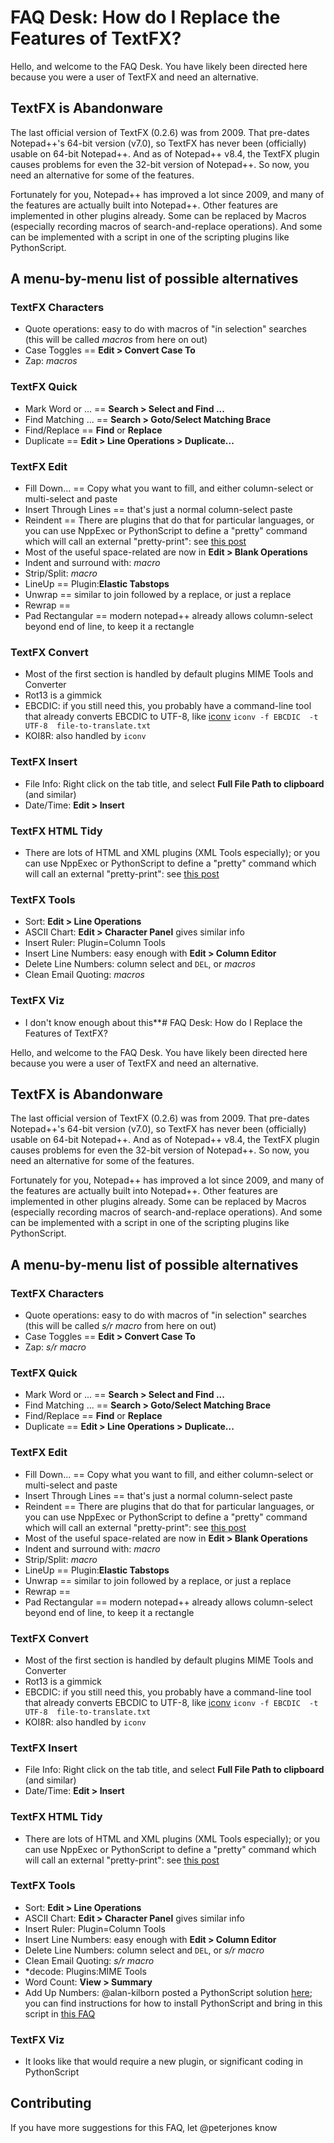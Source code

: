 # FAQ Desk: How do I Replace the Features of TextFX?

Hello, and welcome to the FAQ Desk.  You have likely been directed here because you were a user of TextFX and need an alternative.

## TextFX is Abandonware

The last official version of TextFX (0.2.6) was from 2009.  That pre-dates Notepad++'s 64-bit version (v7.0), so TextFX has never been (officially) usable on 64-bit Notepad++.  And as of Notepad++ v8.4, the TextFX plugin causes problems for even the 32-bit version of Notepad++.  So now, you need an alternative for some of the features.

Fortunately for you, Notepad++ has improved a lot since 2009, and many of the features are actually built into Notepad++.  Other features are implemented in other plugins already.  Some can be replaced by Macros (especially recording macros of search-and-replace operations).  And some can be implemented with a script in one of the scripting plugins like PythonScript.

## A menu-by-menu list of possible alternatives

### TextFX Characters

- Quote operations: easy to do with macros of "in selection" searches (this will be called _macros_ from here on out)
- Case Toggles == **Edit > Convert Case To**
- Zap: _macros_

### TextFX Quick

- Mark Word or ... == **Search > Select and Find ...**
- Find Matching ... == **Search > Goto/Select Matching Brace**
- Find/Replace == **Find** or **Replace**
- Duplicate == **Edit > Line Operations > Duplicate...**

### TextFX Edit

- Fill Down... == Copy what you want to fill, and either column-select or multi-select and paste
- Insert Through Lines == that's just a normal column-select paste
- Reindent == There are plugins that do that for particular languages, or you can use NppExec or PythonScript to define a "pretty" command which will call an external "pretty-print": see [this post](https://community.notepad-plus-plus.org/post/45549)
- Most of the useful space-related are now in **Edit > Blank Operations**
- Indent and surround with: _macro_
- Strip/Split: _macro_
- LineUp == Plugin:**Elastic Tabstops**
- Unwrap == similar to join followed by a replace, or just a replace
- Rewrap == <implement in pythonscript>
- Pad Rectangular == modern notepad++ already allows column-select beyond end of line, to keep it a rectangle

### TextFX Convert

- Most of the first section is handled by default plugins MIME Tools and Converter
- Rot13 is a gimmick
- EBCDIC: if you still need this, you probably have a command-line tool that already converts EBCDIC to UTF-8, like [iconv](http://gnuwin32.sourceforge.net/packages/libiconv.htm) `iconv -f EBCDIC  -t UTF-8  file-to-translate.txt`
- KOI8R: also handled by `iconv`

### TextFX Insert
  
- File Info: Right click on the tab title, and select **Full File Path to clipboard** (and similar)
- Date/Time: **Edit > Insert**

### TextFX HTML Tidy
  
- There are lots of HTML and XML plugins (XML Tools especially); or you can use NppExec or PythonScript to define a "pretty" command which will call an external "pretty-print": see [this post](https://community.notepad-plus-plus.org/post/45549)
  
### TextFX Tools
- Sort: **Edit > Line Operations**
- ASCII Chart: **Edit > Character Panel** gives similar info
- Insert Ruler: Plugin=Column Tools
- Insert Line Numbers: easy enough with **Edit > Column Editor**
- Delete Line Numbers: column select and `DEL`, or _macros_
- Clean Email Quoting: _macros_

  
### TextFX Viz
- I don't know enough about this**# FAQ Desk: How do I Replace the Features of TextFX?

Hello, and welcome to the FAQ Desk.  You have likely been directed here because you were a user of TextFX and need an alternative.

## TextFX is Abandonware

The last official version of TextFX (0.2.6) was from 2009.  That pre-dates Notepad++'s 64-bit version (v7.0), so TextFX has never been (officially) usable on 64-bit Notepad++.  And as of Notepad++ v8.4, the TextFX plugin causes problems for even the 32-bit version of Notepad++.  So now, you need an alternative for some of the features.

Fortunately for you, Notepad++ has improved a lot since 2009, and many of the features are actually built into Notepad++.  Other features are implemented in other plugins already.  Some can be replaced by Macros (especially recording macros of search-and-replace operations).  And some can be implemented with a script in one of the scripting plugins like PythonScript.

## A menu-by-menu list of possible alternatives

### TextFX Characters

- Quote operations: easy to do with macros of "in selection" searches (this will be called _s/r macro_ from here on out)
- Case Toggles == **Edit > Convert Case To**
- Zap: _s/r macro_

### TextFX Quick

- Mark Word or ... == **Search > Select and Find ...**
- Find Matching ... == **Search > Goto/Select Matching Brace**
- Find/Replace == **Find** or **Replace**
- Duplicate == **Edit > Line Operations > Duplicate...**

### TextFX Edit

- Fill Down... == Copy what you want to fill, and either column-select or multi-select and paste
- Insert Through Lines == that's just a normal column-select paste
- Reindent == There are plugins that do that for particular languages, or you can use NppExec or PythonScript to define a "pretty" command which will call an external "pretty-print": see [this post](https://community.notepad-plus-plus.org/post/45549)
- Most of the useful space-related are now in **Edit > Blank Operations**
- Indent and surround with: _macro_
- Strip/Split: _macro_
- LineUp == Plugin:**Elastic Tabstops**
- Unwrap == similar to join followed by a replace, or just a replace
- Rewrap == <implement in pythonscript>
- Pad Rectangular == modern notepad++ already allows column-select beyond end of line, to keep it a rectangle

### TextFX Convert

- Most of the first section is handled by default plugins MIME Tools and Converter
- Rot13 is a gimmick
- EBCDIC: if you still need this, you probably have a command-line tool that already converts EBCDIC to UTF-8, like [iconv](http://gnuwin32.sourceforge.net/packages/libiconv.htm) `iconv -f EBCDIC  -t UTF-8  file-to-translate.txt`
- KOI8R: also handled by `iconv`

### TextFX Insert
  
- File Info: Right click on the tab title, and select **Full File Path to clipboard** (and similar)
- Date/Time: **Edit > Insert**

### TextFX HTML Tidy
  
- There are lots of HTML and XML plugins (XML Tools especially); or you can use NppExec or PythonScript to define a "pretty" command which will call an external "pretty-print": see [this post](https://community.notepad-plus-plus.org/post/45549)
  
### TextFX Tools
  
- Sort: **Edit > Line Operations**
- ASCII Chart: **Edit > Character Panel** gives similar info
- Insert Ruler: Plugin=Column Tools
- Insert Line Numbers: easy enough with **Edit > Column Editor**
- Delete Line Numbers: column select and `DEL`, or _s/r macro_
- Clean Email Quoting: _s/r macro_
- \*decode: Plugins:MIME Tools
- Word Count: **View > Summary**
- Add Up Numbers: @alan-kilborn posted a PythonScript solution [here](https://github.com/notepad-plus-plus/notepad-plus-plus/issues/11461#issuecomment-1086028467); you can find instructions for how to install PythonScript and bring in this script in [this FAQ](https://community.notepad-plus-plus.org/topic/23039/faq-desk-how-to-install-and-run-a-script-in-pythonscript/1)

### TextFX Viz
  
- It looks like that would require a new plugin, or significant coding in PythonScript

## Contributing
  
If you have more suggestions for this FAQ, let @peterjones know
